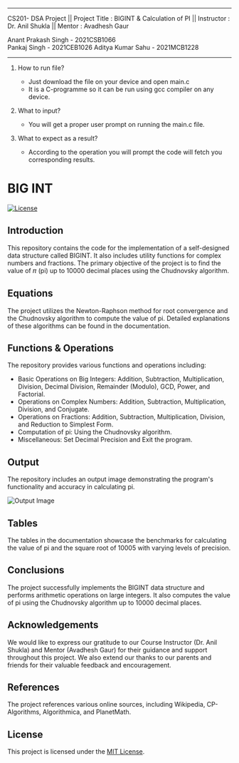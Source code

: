 --------------------------------------------------------------------------------------
CS201- DSA Project ||
Project Title : BIGINT & Calculation of PI || 
Instructor : Dr. Anil Shukla || 
Mentor : Avadhesh Gaur

Anant Prakash Singh - 2021CSB1066  
Pankaj Singh - 2021CEB1026
Aditya Kumar Sahu - 2021MCB1228
 
 -------------------------------------------------------------------------------------


1. How to run file?
   * Just download the file on your device and open main.c
   * It is a C-programme so it can be run using gcc compiler on any device.

2. What to input?
   * You will get a proper user prompt on running the main.c file.

3. What to expect as a result?
   * According to the operation you will prompt the code will fetch you corresponding results.

 # BIG INT

[![License](https://img.shields.io/badge/License-MIT-blue.svg)](https://opensource.org/licenses/MIT)

## Introduction
This repository contains the code for the implementation of a self-designed data structure called BIGINT. It also includes utility functions for complex numbers and fractions. The primary objective of the project is to find the value of 𝜋 (pi) up to 10000 decimal places using the Chudnovsky algorithm.

## Equations
The project utilizes the Newton-Raphson method for root convergence and the Chudnovsky algorithm to compute the value of pi. Detailed explanations of these algorithms can be found in the documentation.

## Functions & Operations
The repository provides various functions and operations including:

- Basic Operations on Big Integers: Addition, Subtraction, Multiplication, Division, Decimal Division, Remainder (Modulo), GCD, Power, and Factorial.
- Operations on Complex Numbers: Addition, Subtraction, Multiplication, Division, and Conjugate.
- Operations on Fractions: Addition, Subtraction, Multiplication, Division, and Reduction to Simplest Form.
- Computation of pi: Using the Chudnovsky algorithm.
- Miscellaneous: Set Decimal Precision and Exit the program.

## Output
The repository includes an output image demonstrating the program's functionality and accuracy in calculating pi.

![Output Image](Images/Output.png)

## Tables
The tables in the documentation showcase the benchmarks for calculating the value of pi and the square root of 10005 with varying levels of precision.

## Conclusions
The project successfully implements the BIGINT data structure and performs arithmetic operations on large integers. It also computes the value of pi using the Chudnovsky algorithm up to 10000 decimal places.

## Acknowledgements
We would like to express our gratitude to our Course Instructor (Dr. Anil Shukla) and Mentor (Avadhesh Gaur) for their guidance and support throughout this project. We also extend our thanks to our parents and friends for their valuable feedback and encouragement.

## References
The project references various online sources, including Wikipedia, CP-Algorithms, Algorithmica, and PlanetMath.

## License
This project is licensed under the [MIT License](LICENSE).
